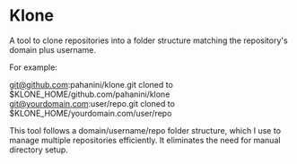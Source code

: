 # Klone

A tool to clone repositories into a folder structure matching the repository's domain plus username.

For example:

git@github.com:pahanini/klone.git cloned to $KLONE_HOME/github.com/pahanini/klone
git@yourdomain.com:user/repo.git cloned to $KLONE_HOME/yourdomain.com/user/repo

This tool follows a domain/username/repo folder structure, which I use to manage multiple repositories efficiently. 
It eliminates the need for manual directory setup.
